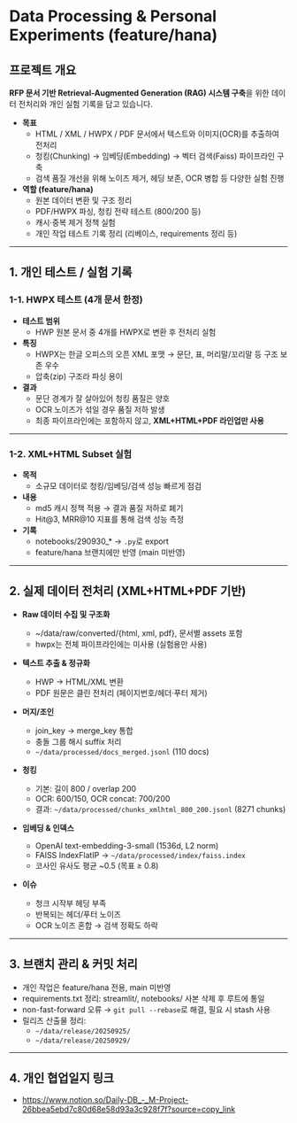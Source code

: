 # Data Processing & Personal Experiments (feature/hana)

## 프로젝트 개요

**RFP 문서 기반 Retrieval-Augmented Generation (RAG) 시스템 구축**을 위한 데이터 전처리와 개인 실험 기록을 담고 있습니다.  

- **목표**
  - HTML / XML / HWPX / PDF 문서에서 텍스트와 이미지(OCR)를 추출하여 전처리
  - 청킹(Chunking) → 임베딩(Embedding) → 벡터 검색(Faiss) 파이프라인 구축
  - 검색 품질 개선을 위해 노이즈 제거, 헤딩 보존, OCR 병합 등 다양한 실험 진행
- **역할 (feature/hana)**
  - 원본 데이터 변환 및 구조 정리
  - PDF/HWPX 파싱, 청킹 전략 테스트 (800/200 등)
  - 캐시·중복 제거 정책 실험
  - 개인 작업 테스트 기록 정리 (리베이스, requirements 정리 등)

---

## 1. 개인 테스트 / 실험 기록

### 1-1. HWPX 테스트 (4개 문서 한정)

- **테스트 범위**
  - HWP 원본 문서 중 4개를 HWPX로 변환 후 전처리 실험
- **특징**
  - HWPX는 한글 오피스의 오픈 XML 포맷 → 문단, 표, 머리말/꼬리말 등 구조 보존 우수
  - 압축(zip) 구조라 파싱 용이
- **결과**
  - 문단 경계가 잘 살아있어 청킹 품질은 양호
  - OCR 노이즈가 섞일 경우 품질 저하 발생
  - 최종 파이프라인에는 포함하지 않고, **XML+HTML+PDF 라인업만 사용**

---

### 1-2. XML+HTML Subset 실험

- **목적**
  - 소규모 데이터로 청킹/임베딩/검색 성능 빠르게 점검
- **내용**
  - md5 캐시 정책 적용 → 결과 품질 저하로 폐기
  - Hit@3, MRR@10 지표를 통해 검색 성능 측정
- **기록**
  - notebooks/290930_* → `.py`로 export
  - feature/hana 브랜치에만 반영 (main 미반영)

---

## 2. 실제 데이터 전처리 (XML+HTML+PDF 기반)

- **Raw 데이터 수집 및 구조화**
  - ~/data/raw/converted/{html, xml, pdf}, 문서별 assets 포함
  - hwpx는 전체 파이프라인에는 미사용 (실험용만 사용)

- **텍스트 추출 & 정규화**
  - HWP → HTML/XML 변환
  - PDF 원문은 클린 전처리 (페이지번호/헤더·푸터 제거)

- **머지/조인**
  - join_key → merge_key 통합
  - 충돌 그룹 해시 suffix 처리
  - `~/data/processed/docs_merged.jsonl` (110 docs)

- **청킹**
  - 기본: 길이 800 / overlap 200
  - OCR: 600/150, OCR concat: 700/200
  - 결과: `~/data/processed/chunks_xmlhtml_800_200.jsonl` (8271 chunks)

- **임베딩 & 인덱스**
  - OpenAI text-embedding-3-small (1536d, L2 norm)
  - FAISS IndexFlatIP → `~/data/processed/index/faiss.index`
  - 코사인 유사도 평균 ~0.5 (목표 ≥ 0.8)

- **이슈**
  - 청크 시작부 헤딩 부족
  - 반복되는 헤더/푸터 노이즈
  - OCR 노이즈 혼합 → 검색 정확도 하락

---

## 3. 브랜치 관리 & 커밋 처리

- 개인 작업은 feature/hana 전용, main 미반영
- requirements.txt 정리: streamlit/, notebooks/ 사본 삭제 후 루트에 통일
- non-fast-forward 오류 → `git pull --rebase`로 해결, 필요 시 stash 사용
- 릴리즈 산출물 정리:  
  - `~/data/release/20250925/`  
  - `~/data/release/20250929/`

---

## 4. 개인 협업일지 링크
- https://www.notion.so/Daily-DB_-_M-Project-26bbea5ebd7c80d68e58d93a3c928f7f?source=copy_link
